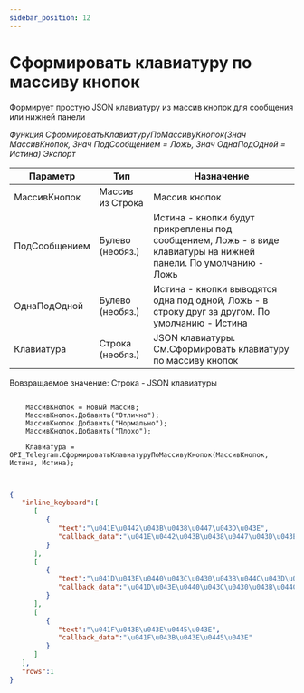 ```yaml
---
sidebar_position: 12
---
```


# Сформировать клавиатуру по массиву кнопок
Формирует простую JSON клавиатуру из массив кнопок для сообщения или нижней панели


*Функция СформироватьКлавиатуруПоМассивуКнопок(Знач МассивКнопок, Знач ПодСообщением = Ложь, Знач ОднаПодОдной = Истина) Экспорт*

  | Параметр | Тип | Назначение |
  |-|-|-|
  | МассивКнопок | Массив из Строка | Массив кнопок |
  | ПодСообщением | Булево (необяз.) | Истина - кнопки будут прикреплены под сообщением, Ложь - в виде клавиатуры на нижней панели. По умолчанию - Ложь |
  | ОднаПодОдной | Булево (необяз.) | Истина - кнопки выводятся одна под одной, Ложь - в строку друг за другом. По умолчанию - Истина|
  | Клавиатура | Строка (необяз.) | JSON клавиатуры. См.Сформировать клавиатуру по массиву кнопок |
  
  Вовзращаемое значение: Строка - JSON клавиатуры


```bsl title="Пример кода"
	
	МассивКнопок = Новый Массив;
	МассивКнопок.Добавить("Отлично");
	МассивКнопок.Добавить("Нормально");
	МассивКнопок.Добавить("Плохо");
	
	Клавиатура = OPI_Telegram.СформироватьКлавиатуруПоМассивуКнопок(МассивКнопок, Истина, Истина); 
	
```



```json title="Результат"

{
   "inline_keyboard":[
      [
         {
            "text":"\u041E\u0442\u043B\u0438\u0447\u043D\u043E",
            "callback_data":"\u041E\u0442\u043B\u0438\u0447\u043D\u043E"
         }
      ],
      [
         {
            "text":"\u041D\u043E\u0440\u043C\u0430\u043B\u044C\u043D\u043E",
            "callback_data":"\u041D\u043E\u0440\u043C\u0430\u043B\u044C\u043D\u043E"
         }
      ],
      [
         {
            "text":"\u041F\u043B\u043E\u0445\u043E",
            "callback_data":"\u041F\u043B\u043E\u0445\u043E"
         }
      ]
   ],
   "rows":1
}

```
